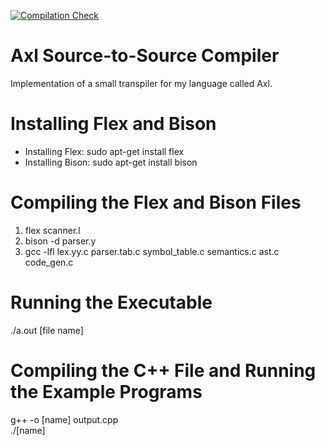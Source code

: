 [![Compilation Check](https://github.com/jduron1/CSCI-490-Project-Repo/actions/workflows/compiler.yml/badge.svg)](https://github.com/jduron1/CSCI-490-Project-Repo/actions/workflows/compiler.yml)

# Axl Source-to-Source Compiler
Implementation of a small transpiler for my language called Axl.

# Installing Flex and Bison
* Installing Flex: sudo apt-get install flex
* Installing Bison: sudo apt-get install bison

# Compiling the Flex and Bison Files
1. flex scanner.l
2. bison -d parser.y
3. gcc -lfl lex.yy.c parser.tab.c symbol_table.c semantics.c ast.c code_gen.c

# Running the Executable
./a.out [file name]

# Compiling the C++ File and Running the Example Programs
g++ -o [name] output.cpp\
./[name]
